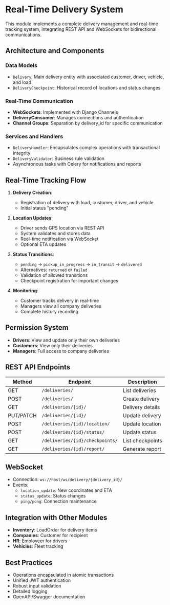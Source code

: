 # Real-Time Delivery System

This module implements a complete delivery management and real-time tracking system, integrating REST API and WebSockets for bidirectional communications.

## Architecture and Components

### Data Models
- `Delivery`: Main delivery entity with associated customer, driver, vehicle, and load
- `DeliveryCheckpoint`: Historical record of locations and status changes

### Real-Time Communication
- **WebSockets**: Implemented with Django Channels
- **DeliveryConsumer**: Manages connections and authentication
- **Channel Groups**: Separation by delivery_id for specific communication

### Services and Handlers
- `DeliveryHandler`: Encapsulates complex operations with transactional integrity
- `DeliveryValidator`: Business rule validation
- Asynchronous tasks with Celery for notifications and reports

## Real-Time Tracking Flow

1. **Delivery Creation**:
   - Registration of delivery with load, customer, driver, and vehicle
   - Initial status "pending"

2. **Location Updates**:
   - Driver sends GPS location via REST API
   - System validates and stores data
   - Real-time notification via WebSocket
   - Optional ETA updates

3. **Status Transitions**:
   - `pending` → `pickup_in_progress` → `in_transit` → `delivered`
   - Alternatives: `returned` or `failed`
   - Validation of allowed transitions
   - Checkpoint registration for important changes

4. **Monitoring**:
   - Customer tracks delivery in real-time
   - Managers view all company deliveries
   - Complete history recording

## Permission System

- **Drivers**: View and update only their own deliveries
- **Customers**: View only their deliveries
- **Managers**: Full access to company deliveries

## REST API Endpoints

| Method | Endpoint | Description |
|--------|----------|-------------|
| GET | `/deliveries/` | List deliveries |
| POST | `/deliveries/` | Create delivery |
| GET | `/deliveries/{id}/` | Delivery details |
| PUT/PATCH | `/deliveries/{id}/` | Update delivery |
| POST | `/deliveries/{id}/location/` | Update location |
| POST | `/deliveries/{id}/status/` | Update status |
| GET | `/deliveries/{id}/checkpoints/` | List checkpoints |
| GET | `/deliveries/{id}/report/` | Generate report |

## WebSocket

- Connection: `ws://host/ws/delivery/{delivery_id}/`
- Events:
  - `location_update`: New coordinates and ETA
  - `status_update`: Status changes
  - `ping/pong`: Connection maintenance

## Integration with Other Modules

- **Inventory**: LoadOrder for delivery items
- **Companies**: Customer for recipient
- **HR**: Employeer for drivers
- **Vehicles**: Fleet tracking

## Best Practices

- Operations encapsulated in atomic transactions
- Unified JWT authentication
- Robust input validation
- Detailed logging
- OpenAPI/Swagger documentation